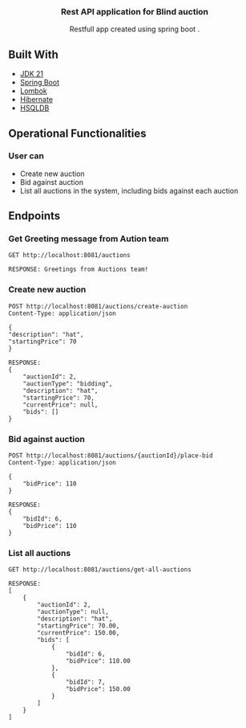 <div id="top"></div>
<br />
<div align="center">
<h3 align="center">Rest API application for Blind auction</h3>
  <p align="center">
    Restfull app created using spring boot .
  </p>
</div>

## Built With
* [JDK 21](https://openjdk.org/projects/jdk/21/)
* [Spring Boot](https://spring.io/projects/spring-boot) 
* [Lombok](https://www.projectlombok.org/features/all)
* [Hibernate](https://hibernate.org/orm/documentation/)
* [HSQLDB](https://hsqldb.org/)

## Operational Functionalities
### User can 
- Create new auction
- Bid against auction
- List all auctions in the system, including bids against each auction

## Endpoints
### Get Greeting message from Aution team
```
GET http://localhost:8081/auctions

RESPONSE: Greetings from Auctions team!
```

### Create new auction
```
POST http://localhost:8081/auctions/create-auction
Content-Type: application/json

{
"description": "hat",
"startingPrice": 70
}

RESPONSE:
{
    "auctionId": 2,
    "auctionType": "bidding",
    "description": "hat",
    "startingPrice": 70,
    "currentPrice": null,
    "bids": []
}
```

### Bid against auction
```
POST http://localhost:8081/auctions/{auctionId}/place-bid
Content-Type: application/json

{
    "bidPrice": 110
}

RESPONSE:
{
    "bidId": 6,
    "bidPrice": 110
}
```

### List all auctions
```
GET http://localhost:8081/auctions/get-all-auctions

RESPONSE:
[
    {
        "auctionId": 2,
        "auctionType": null,
        "description": "hat",
        "startingPrice": 70.00,
        "currentPrice": 150.00,
        "bids": [
            {
                "bidId": 6,
                "bidPrice": 110.00
            },
            {
                "bidId": 7,
                "bidPrice": 150.00
            }
        ]
    }
]

```


